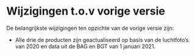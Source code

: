 # Wijzigingen t.o.v vorige versie

De belangrijkste wijzigingen ten opzichte van de vorige versie zijn:
- Alle drie de producten zijn geactualiseerd op basis van de luchtfoto’s van 2020 en data uit de BAG en BGT van 1 januari 2021.
